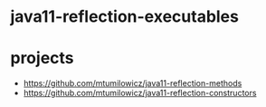 # java11-reflection-executables

# projects
* https://github.com/mtumilowicz/java11-reflection-methods
* https://github.com/mtumilowicz/java11-reflection-constructors 
